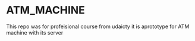 # ATM_MACHINE


This repo was for profeisional course from udaicty it is aprototype for ATM machine with its server 
